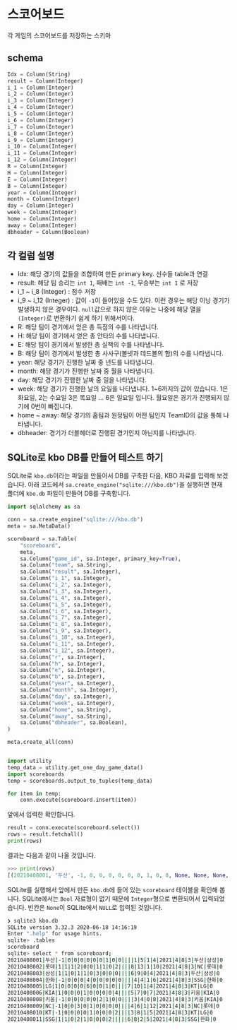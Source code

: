 # 스코어보드

각 게임의 스코어보드를 저장하는 스키마

## schema

```python
Idx = Column(String)
result = Column(Integer)
i_1 = Column(Integer)
i_2 = Column(Integer)
i_3 = Column(Integer)
i_4 = Column(Integer)
i_5 = Column(Integer)
i_6 = Column(Integer)
i_7 = Column(Integer)
i_8 = Column(Integer)
i_9 = Column(Integer)
i_10 = Column(Integer)
i_11 = Column(Integer)
i_12 = Column(Integer)
R = Column(Integer)
H = Column(Integer)
E = Column(Integer)
B = Column(Integer)
year = Column(Integer)
month = Column(Integer)
day = Column(Integer)
week = Column(Integer)
home = Column(Integer)
away = Column(Integer)
dbheader = Column(Boolean)
```

## 각 컬럼 설명

- Idx: 해당 경기의 값들을 조합하여 만든 primary key. 선수들 table과 연결
- result: 해당 팀 승리는 `int 1`, 패배는 `int -1`, 무승부는 `int 1` 로 저장
- i_1 ~ i_8 (Integer) : 점수 저장
- i_9 ~ i_12 (Integer) : 값이 `-1`이 들어있을 수도 있다. 이런 경우는 해당 이닝 경기가 발생하지 않은 경우이다. `null`값으로 하지 않은 이유는 나중에 해당 열을 `(Integer)`로 변환하기 쉽게 하기 위해서이다.
- R: 해당 팀이 경기에서 얻은 총 득점의 수를 나타냅니다.
- H: 해당 팀이 경기에서 얻은 총 안타의 수를 나타냅니다.
- E: 해당 팀이 경기에서 발생한 총 실책의 수를 나타냅니다.
- B: 해당 팀이 경기에서 발생한 총 사사구(볼넷과 데드볼의 합)의 수를 나타냅니다.
- year: 해당 경기가 진행한 날짜 중 년도를 나타냅니다.
- month: 해당 경기가 진행한 날짜 중 월을 나타냅니다.
- day: 해당 경기가 진행한 날짜 중 일을 나타냅니다.
- week: 해당 경기가 진행한 날의 요일을 나타냅니다. 1~6까지의 값이 있습니다. 1은 화요일, 2는 수요일 3은 목요일 ... 6은 일요일 입니다. 월요일은 경기가 진행되지 않기에 0번이 빠집니다.
- home ~ away: 해당 경기의 홈팀과 원정팀이 어떤 팀인지 TeamID의 값을 통해 나타냅니다.
- dbheader: 경기가 더블헤더로 진행된 경기인지 아닌지를 나타냅니다.

## SQLite로 kbo DB를 만들어 테스트 하기

SQLite로 `kbo.db`이라는 파일을 만들어서 DB를 구축한 다음, KBO 자료를 입력해 보겠습니다. 아래 코드에서 `sa.create_engine("sqlite:///kbo.db")`을 실행하면 현재 폴더에 `kbo.db` 파일이 만들어 DB를 구축합니다.

```python
import sqlalchemy as sa

conn = sa.create_engine("sqlite:///kbo.db")
meta = sa.MetaData()

scoreboard = sa.Table(
    "scoreboard",
    meta,
    sa.Column("game_id", sa.Integer, primary_key=True),
    sa.Column("team", sa.String),
    sa.Column("result", sa.Integer),
    sa.Column("i_1", sa.Integer),
    sa.Column("i_2", sa.Integer),
    sa.Column("i_3", sa.Integer),
    sa.Column("i_4", sa.Integer),
    sa.Column("i_5", sa.Integer),
    sa.Column("i_6", sa.Integer),
    sa.Column("i_7", sa.Integer),
    sa.Column("i_8", sa.Integer),
    sa.Column("i_9", sa.Integer),
    sa.Column("i_10", sa.Integer),
    sa.Column("i_11", sa.Integer),
    sa.Column("i_12", sa.Integer),
    sa.Column("r", sa.Integer),
    sa.Column("h", sa.Integer),
    sa.Column("e", sa.Integer),
    sa.Column("b", sa.Integer),
    sa.Column("year", sa.Integer),
    sa.Column("month", sa.Integer),
    sa.Column("day", sa.Integer),
    sa.Column("week", sa.Integer),
    sa.Column("home", sa.String),
    sa.Column("away", sa.String),
    sa.Column("dbheader", sa.Boolean),
)

meta.create_all(conn)


import utility
temp_data = utility.get_one_day_game_data()
import scoreboards
temp = scoreboards.output_to_tuples(temp_data)

for item in temp:
    conn.execute(scoreboard.insert(item))
```

앞에서 입력한 확인합니다.

```python
result = conn.execute(scoreboard.select())
rows = result.fetchall()
print(rows)
```

결과는 다음과 같이 나올 것입니다.

```python
>>> print(rows)
[(20210408001, '두산', -1, 0, 0, 0, 0, 0, 0, 1, 0, 0, None, None, None, 1, 5, 1, 4, 2021, 4, 8, 3, '두산', '삼성', False), (20210408002, '롯데', 1, 1, 1, 2, 0, 0, 1, 1, 0, 2, None, None, None, 8, 13, 1, 10, 2021, 4, 8, 3, 'NC', '롯데', False), (20210408003, '삼성', 1, 1, 0, 1, 1, 0, 3, 0, 0, 0, None, None, None, 6, 9, 0, 4, 2021, 4, 8, 3, '두산', '삼성', False), (20210408004, '한화', -1, 0, 0, 0, 4, 0, 0, 0, 0, 0, None, None, None, 4, 4, 1, 6, 2021, 4, 8, 3, 'SSG', '한화', False), (20210408005, 'LG', 1, 0, 0, 0, 0, 6, 0, 0, 1, 0, None, None, None, 7, 10, 1, 4, 2021, 4, 8, 3, 'KT', 'LG', False), (20210408006, 'KIA', 1, 0, 0, 0, 1, 0, 0, 0, 0, 4, None, None, None, 5, 7, 0, 7, 2021, 4, 8, 3, '키움', 'KIA', False), (20210408008, '키움', -1, 0, 0, 0, 0, 0, 2, 1, 0, 0, None, None, None, 3, 4, 0, 8, 2021, 4, 8, 3, '키움', 'KIA', False), (20210408009, 'NC', -1, 0, 0, 3, 0, 1, 0, 0, 0, 0, None, None, None, 4, 6, 1, 12, 2021, 4, 8, 3, 'NC', '롯데', False), (20210408010, 'KT', -1, 0, 0, 0, 0, 1, 0, 0, 0, 2, None, None, None, 3, 8, 1, 5, 2021, 4, 8, 3, 'KT', 'LG', False), (20210408011, 'SSG', 1, 1, 0, 2, 1, 0, 0, 0, 2, None, None, None, None, 6, 8, 2, 5, 2021, 4, 8, 3, 'SSG', '한화', False)]
```

SQLite를 실행해서 앞에서 만든 `kbo.db`에 들어 있는 `scoreboard` 테이블을 확인해 봅니다. SQLite에서는 `Bool` 자료형이 없기 때문에 `Integer`형으로 변환되어서 입력되었습니다. 빈칸은 `None`이 SQLite에서 `NULL`로 입력된 것입니다.

```bash
❯ sqlite3 kbo.db
SQLite version 3.32.3 2020-06-18 14:16:19
Enter ".help" for usage hints.
sqlite> .tables
scoreboard
sqlite> select * from scoreboard;
20210408001|두산|-1|0|0|0|0|0|0|1|0|0||||1|5|1|4|2021|4|8|3|두산|삼성|0
20210408002|롯데|1|1|1|2|0|0|1|1|0|2||||8|13|1|10|2021|4|8|3|NC|롯데|0
20210408003|삼성|1|1|0|1|1|0|3|0|0|0||||6|9|0|4|2021|4|8|3|두산|삼성|0
20210408004|한화|-1|0|0|0|4|0|0|0|0|0||||4|4|1|6|2021|4|8|3|SSG|한화|0
20210408005|LG|1|0|0|0|0|6|0|0|1|0||||7|10|1|4|2021|4|8|3|KT|LG|0
20210408006|KIA|1|0|0|0|1|0|0|0|0|4||||5|7|0|7|2021|4|8|3|키움|KIA|0
20210408008|키움|-1|0|0|0|0|0|2|1|0|0||||3|4|0|8|2021|4|8|3|키움|KIA|0
20210408009|NC|-1|0|0|3|0|1|0|0|0|0||||4|6|1|12|2021|4|8|3|NC|롯데|0
20210408010|KT|-1|0|0|0|0|1|0|0|0|2||||3|8|1|5|2021|4|8|3|KT|LG|0
20210408011|SSG|1|1|0|2|1|0|0|0|2|||||6|8|2|5|2021|4|8|3|SSG|한화|0
```
